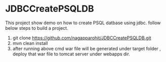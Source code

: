 # JDBCCreatePSQLDB
This project show demo on how to create PSQL datbase using jdbc. follow below steps to build a project.
1. git clone https://github.com/nagapparohit/JDBCCreatePSQLDB.git
2. mvn clean install
3. after running above cmd war file will be generated under target folder , deploy that war file to tomcat server under webapps dir.
